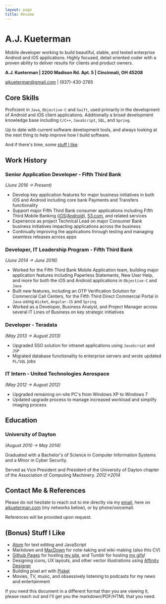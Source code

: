 ```yaml
---
layout: page
title: Resume
---
```


# A.J. Kueterman
Mobile developer working to build beautiful, stable, and tested enterprise Android and iOS applications.  Highly focused, detail oriented coder with a proven ability to deliver results for clients and product owners.

**A.J. Kueterman | 
2200 Madison Rd. Apt. 5 | 
Cincinnati, OH 45208** 

[ajkueterman@gmail.com](mailto:ajkueterman@gmail.com) | 
(937)-430-2785

## Core Skills
Proficient in `Java`, `Objective-C` and `Swift`, used primarily in the development of Android and iOS client applications.  Additionally a broad development knowledge base including `C/C++`, `JavaScript`, `SQL`, and `Spring`.

Up to date with current software development tools, and always looking at the next thing to help improve how I build software.

And if there's time, some [stuff I like](#stuff-i-like).

## Work History

### Senior Application Developer - Fifth Third Bank
*(June 2016 →	Present)*

* Develop key application features for major business initiatives in both iOS and Android including core bank Payments and Transfers functionality
* Support major Fifth Third Bank consumer applications including Fifth Third Mobile Banking ([iOS](https://itunes.apple.com/us/app/fifth-third-mobile-banking/id468738585?mt=8)/[Android](https://play.google.com/store/apps/details?id=com.clairmail.fth)), [53.com](https://www.53.com/), and related services
* Experience as project Technical Lead on major Consumer Bank business initiatives impacting applications across the business
* Continually improving the applications through testing and managing seamless releases across apps

### Developer, IT Leadership Program - Fifth Third Bank
*(June 2014 → June 2016)*

* Worked for the Fifth Third Bank Mobile Application team, building major application features including Paperless Statements, New User Help, and more for both the iOS and Android applications in `Objective-C` and `Java`
* Built new features, including an OTP Verification Solution for Commercial Call Centers, for the Fifth Third Direct Commercial Portal in `Java` using `Wicket`, `Angular-JS` and `Spring`
* Worked as a Developer, Business Analyst, and Project Manager across several IT Lines of Business on key strategic initiatives

### Developer - Teradata
*(May 2013 → August 2013)*

* Upgraded SSO solution for intranet applications using `JavaScript` and `JSP`
* Migrated database functionality to enterprise servers and wrote updated `PL/SQL` jobs

### IT Intern - United Technologies Aerospace
*(May 2012 → August 2012)*

* Upgraded remaining on-site PC's from Windows XP to Windows 7
* Updated upgrade process to manage increased workload and simplify imaging process


## Education

### University of Dayton
*(August 2010 → May 2014)*

Graduated with a Bachelor's of Science in Computer Information Systems and a Minor in Cyber Security.

Served as Vice President and President of the University of Dayton chapter of the Association of Computing Machinery. *2012→2014*

## Contact Me & References
Please do not hesitate to reach out to me directly via my [email](mailto:ajkueterman@gmail.com), here on [ajkueterman.com](http://ajkueterman.com) (my networks below), or by phone/voicemail.

References will be provided upon request.

## <a name="stuff-i-like"></a>(Bonus) Stuff I Like

* [Atom](https://atom.io/) for text editing and JavaScript
* Markdown and [MacDown](https://macdown.uranusjr.com/) for note-taking and wiki-making (also this CV)
* [Github Pages](https://pages.github.com/) for hosting [my site](http://ajkueterman.com), and Tumblr for hosting [my gifs](http://starwarsgifs.com)!
* Designing icons, UX layouts, and other vector illustrations using [Affinity Designer](https://affinity.serif.com/en-us/designer/)
* Building pixel art with [Piskel](https://github.com/piskelapp/piskel)
* Movies, TV, music, and obsessively listening to podcasts for my news and entertainment

If you need this document in a different format than you are viewing it, please reach out and I'll get you the markdown/PDF/HTML that you need.
